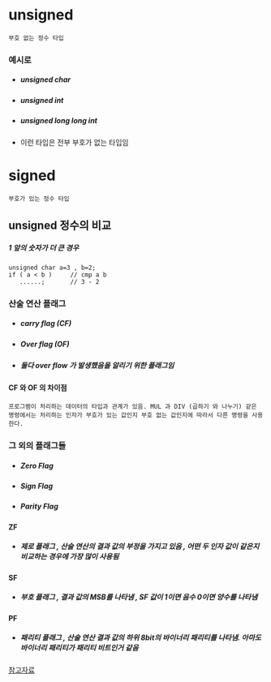 # unsigned
```부호 없는 정수 타입```
### 예시로
- ##### unsigned char
- ##### unsigned int
- ##### unsigned long long int
- 이런 타입은 전부 부호가 없는 타입임

# signed
```부호가 있는 정수 타입```

## unsigned 정수의 비교
##### 1 앞의 숫자가 더 큰 경우
```
unsigned char a=3 , b=2;
if ( a < b )     // cmp a b
   ......;       // 3 - 2
```
### 산술 연산 플래그
- ##### carry flag (CF)
- ##### Over flag (OF)
- ##### 둘다 over flow 가 발생했음을 알리기 위한 플래그임
#### CF 와 OF 의 차이점
```
프로그램이 처리하는 데이터의 타입과 관계가 있음. MUL 과 DIV (곱하기 와 나누기) 같은 명령에서는 처리하는 인자가 부호가 있는 값인지 부호 없는 값인지에 따라서 다른 명령을 사용한다.
```
### 그 외의 플래그들
- ##### Zero Flag
- ##### Sign Flag
- ##### Parity Flag
#### ZF
- ##### 제로 플래그 , 산술 연산의 결과 값의 부정을 가지고 있음 , 어떤 두 인자 값이 같은지 비교하는 경우에 가장 많이 사용됨
#### SF
- ##### 부호 플래그 , 결과 값의 MSB를 나타냄  , SF 값이 1이면 음수 0이면 양수를 나타냄
#### PF
- ##### 패리티 플래그 , 산술 연산 결과 값의 하위 8bit의 바이너리 패리티를 나타냄. 아마도 바이너리 패리티가 패리티 비트인거 같음 

<a href="https://stih.tistory.com/9">참고자료</a>

